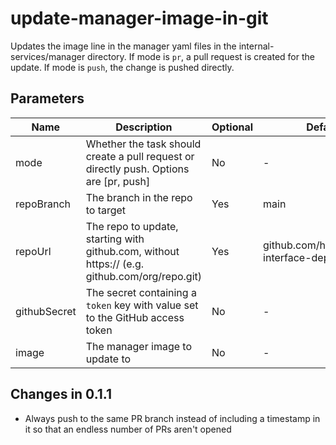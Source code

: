 # update-manager-image-in-git

Updates the image line in the manager yaml files in the internal-services/manager directory.
If mode is `pr`, a pull request is created for the update. If mode is `push`, the change is pushed
directly.

## Parameters

| Name         | Description                                                                                   | Optional | Default value                                          |
|--------------|-----------------------------------------------------------------------------------------------|----------|--------------------------------------------------------|
| mode         | Whether the task should create a pull request or directly push. Options are [pr, push]        | No       | -                                                      |
| repoBranch   | The branch in the repo to target                                                              | Yes      | main                                                   |
| repoUrl      | The repo to update, starting with github.com, without https:// (e.g. github.com/org/repo.git) | Yes      | github.com/hacbs/release/app-interface-deployments.git |
| githubSecret | The secret containing a `token` key with value set to the GitHub access token                 | No       | -                                                      |
| image        | The manager image to update to                                                                | No       | -                                                      |

## Changes in 0.1.1
* Always push to the same PR branch instead of including a timestamp in it so that an endless
  number of PRs aren't opened
